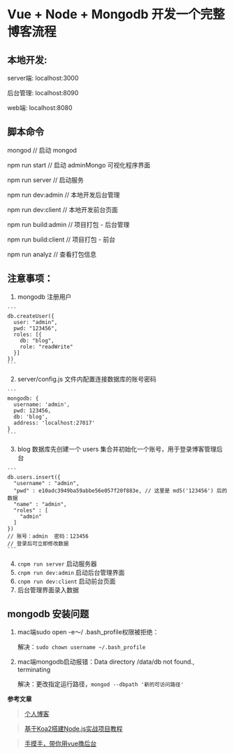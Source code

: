 # Vue + Node + Mongodb 开发一个完整博客流程

## 本地开发:
server端: localhost:3000

后台管理: localhost:8090

web端: localhost:8080


## 脚本命令
mongod // 启动 mongod

npm run start // 启动 adminMongo 可视化程序界面

npm run server  // 启动服务

npm run dev:admin // 本地开发后台管理

npm run dev:client // 本地开发前台页面

npm run build:admin // 项目打包 - 后台管理

npm run build:client // 项目打包 - 前台

npm run analyz  // 查看打包信息



## 注意事项： 
  1. mongodb 注册用户
  
    ```
    db.createUser({
      user: "admin",
      pwd: "123456",
      roles: [{
        db: "blog",
        role: "readWrite"
      }]
    })
    ```
    
  2. server/config.js 文件内配置连接数据库的账号密码
  
    ```
    mongodb: {
      username: 'admin',
      pwd: 123456,
      db: 'blog',
      address: 'localhost:27017'
    }
    ```
    
  3. blog 数据库先创建一个 users 集合并初始化一个账号，用于登录博客管理后台
  
    ```
    db.users.insert({
      "username" : "admin",
      "pwd" : e10adc3949ba59abbe56e057f20f883e, // 这里是 md5('123456') 后的数据
      "name" : "admin",
      "roles" : [
        "admin"
      ]
    })
    // 账号：admin  密码：123456
    // 登录后可立即修改数据
    ```
    
  4. `cnpm run server` 启动服务器
  5. `cnpm run dev:admin` 启动后台管理界面
  6. `cnpm run dev:client` 启动前台页面
  7. 后台管理界面录入数据


## mongodb 安装问题

1. mac端sudo open -e〜/ .bash_profile权限被拒绝：

   解决：`sudo chown username ~/.bash_profile`
   
2. mac端mongodb启动报错：Data directory /data/db not found., terminating

   解决：更改指定运行路径，`mongod --dbpath '新的可访问路径'`


**参考文章**
> [个人博客](http://dzblog.cn/article/5a69609c3c04164b0bd4b964)

> [基于Koa2搭建Node.js实战项目教程](https://github.com/ikcamp/koa2-tutorial)

> [手摸手，带你用vue撸后台](https://segmentfault.com/a/1190000010043013)
